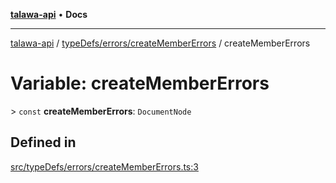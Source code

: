 [**talawa-api**](../../../../README.md) • **Docs**

***

[talawa-api](../../../../modules.md) / [typeDefs/errors/createMemberErrors](../README.md) / createMemberErrors

# Variable: createMemberErrors

\> `const` **createMemberErrors**: `DocumentNode`

## Defined in

[src/typeDefs/errors/createMemberErrors.ts:3](https://github.com/PalisadoesFoundation/talawa-api/blob/d0c167bb942c4778fba221c2cdd27665fc7dbf61/src/typeDefs/errors/createMemberErrors.ts#L3)
